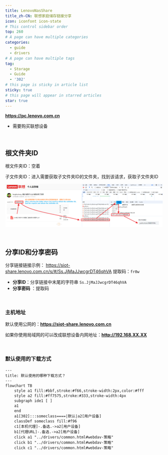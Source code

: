 ```yaml
---
title: LenovoNasShare
title_zh-CN: 联想家庭储存链接分享
icon: iconfont icon-state
# This control sidebar order
top: 260
# A page can have multiple categories
categories:
  - guide
  - drivers
# A page can have multiple tags
tag:
  - Storage
  - Guide
  - '302'
# this page is sticky in article list
sticky: true
# this page will appear in starred articles
star: true
---
```


**https://pc.lenovo.com.cn**

- 需要购买联想设备

<br/>

## **根文件夹ID**

根文件夹ID：空着

子文件夹ID：进入需要获取子文件夹ID的文件夹，找到该请求，获取子文件夹ID

![](/img/drivers/lenovonasshare/lenovonasshare_fileid.png)

<br/>

## **分享ID和分享密码**

分享链接链接示例： https://siot-share.lenovo.com.cn/s/#/Ss.JjMaJJwcgrDT46qhVA 提取码：`fr0w`

- **分享ID**：分享链接中末尾的字符串 `Ss.JjMaJJwcgrDT46qhVA`
- **分享密码** ：提取码

<br/>

### **主机地址**

默认使用公网的：**https://siot-share.lenovo.com.cn**

如果你使用局域网的可以改成联想设备内网地址：**http://192.168.XX.XX**

<br/>

### **默认使用的下载方式**

```mermaid
---
title: 默认使用的哪种下载方式？
---
flowchart TB
    style a1 fill:#bbf,stroke:#f66,stroke-width:2px,color:#fff
    style a2 fill:#ff7575,stroke:#333,stroke-width:4px
    subgraph ide1 [ ]
    a1
    end
    a1[302]:::someclass====|默认|a2[用户设备]
    classDef someclass fill:#f96
    c1[本机代理]-.备选.->a2[用户设备]
    b1[代理URL]-.备选.->a2[用户设备]
    click a1 "../drivers/common.html#webdav-策略"
    click b1 "../drivers/common.html#webdav-策略"
    click c1 "../drivers/common.html#webdav-策略"
```
